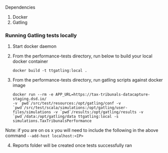 Dependencies
1. Docker
2. Gatling 


### Running Gatling tests locally

1. Start docker daemon 
2. From the performance-tests directory, run below to build your local docker container

    ```
    docker build -t ttgatling:local . 

    ```


3. From the performance-tests directory, run gatling scripts against docker image
   ```
   docker run --rm -e APP_URL=https://tax-tribunals-datacapture-staging.dsd.io/
   -v `pwd`/src/test/resources:/opt/gatling/conf -v `pwd`/src/test/scala/simulations:/opt/gatling/user-files/simulations -v `pwd`/results:/opt/gatling/results -v `pwd`/data:/opt/gatling/data ttgatling:local -s simulations.TaxTribunalsPerformance
   ```

Note: if you are on os x you will need to include the following in the above command `--add-host localhost:<IP>`

    
4. Reports folder will be created once tests successfully ran

